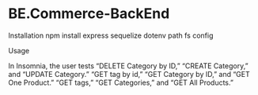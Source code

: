 # BE.Commerce-BackEnd

Installation
npm install 
express 
sequelize 
dotenv
path
fs
config




Usage


In Insomnia, the user tests 
“DELETE Category by ID,” 
“CREATE Category,” and 
“UPDATE Category.”
“GET tag by id,” 
“GET Category by ID,” and 
“GET One Product.”
“GET tags,” 
“GET Categories,” and 
“GET All Products.”
